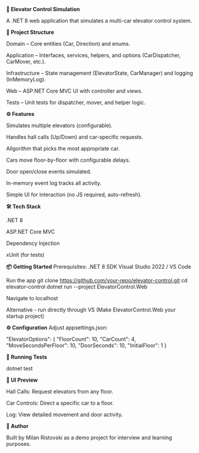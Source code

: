 <b>🚀 Elevator Control Simulation</b>

  A .NET 8 web application that simulates a multi-car elevator control system.

<b>📂 Project Structure</b>

  Domain – Core entities (Car, Direction) and enums.
  
  Application – Interfaces, services, helpers, and options (CarDispatcher, CarMover, etc.).
  
  Infrastructure – State management (ElevatorState, CarManager) and logging (InMemoryLog).
  
  Web – ASP.NET Core MVC UI with controller and views.
  
  Tests – Unit tests for dispatcher, mover, and helper logic.

<b>⚙️ Features</b>

  Simulates multiple elevators (configurable).
  
  Handles hall calls (Up/Down) and car-specific requests.
  
  Allgorithm that picks the most appropriate car.
  
  Cars move floor-by-floor with configurable delays.
  
  Door open/close events simulated.
  
  In-memory event log tracks all activity.
  
  Simple UI for interaction (no JS required, auto-refresh).

<b>🛠️ Tech Stack</b>

  .NET 8
  
  ASP.NET Core MVC
  
  Dependency Injection
  
  xUnit (for tests)

<b>📦 Getting Started</b>
  Prerequisites:
  .NET 8 SDK
  Visual Studio 2022 / VS Code

  Run the app
  git clone https://github.com/your-repo/elevator-control.git
  cd elevator-control
  dotnet run --project ElevatorControl.Web

  Navigate to localhost

  Alternative - run directly through VS (Make ElevatorControl.Web your startup project)

<b>⚙️ Configuration</b>
Adjust appsettings.json:

"ElevatorOptions": {
  "FloorCount": 10,
  "CarCount": 4,
  "MoveSecondsPerFloor": 10,
  "DoorSeconds": 10,
  "InitialFloor": 1
}

<b>🧪 Running Tests</b>

  dotnet test

<b>📸 UI Preview</b>
  
  Hall Calls: Request elevators from any floor.
  
  Car Controls: Direct a specific car to a floor.
  
  Log: View detailed movement and door activity.

<b>👤 Author</b>

  Built by Milan Ristovski as a demo project for interview and learning purposes.
